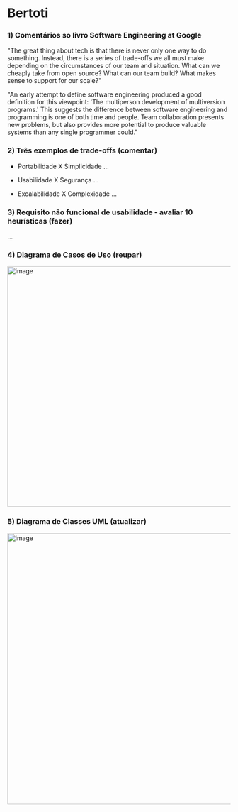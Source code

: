 # Bertoti

### 1) Comentários so livro Software Engineering at Google
"The great thing about tech is that there is never only one way to do something. Instead, there is a series of trade-offs we all must make depending on the circumstances of our team and situation. What can we cheaply take from open source? What can our team build? What makes sense to support for our scale?"

"An early attempt to define software engineering produced a good definition for this viewpoint: 'The multiperson development of multiversion programs.' This suggests the difference between software engineering and programming is one of both time and people. Team collaboration presents new problems, but also provides more potential to produce valuable systems than any single programmer could."

### 2) Três exemplos de trade-offs (comentar)
- Portabilidade X Simplicidade
  ...
  
- Usabilidade X Segurança
  ...
  
- Excalabilidade X Complexidade
  ...  

### 3) Requisito não funcional de usabilidade - avaliar 10 heurísticas (fazer)
...

### 4) Diagrama de Casos de Uso (reupar)
<img width="542" alt="image" src="https://github.com/VonNexx/bertoti/assets/111203231/58ab7892-3195-42f9-94af-cab60f968d2d">

### 5) Diagrama de Classes UML (atualizar)
<img width="611" alt="image" src="https://github.com/VonNexx/bertoti/assets/111203231/d62ccbb6-b069-47e7-ab75-622168753206">


